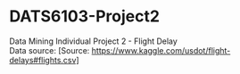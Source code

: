 # DATS6103-Project2  
Data Mining Individual Project 2 - Flight Delay  
Data source: [Source: https://www.kaggle.com/usdot/flight-delays#flights.csv]
